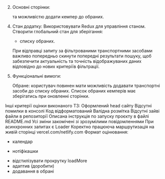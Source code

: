 <!-- Загальна інформація: Мета проєкту – створити фронтенд частину веб-додатку для
компанії "TravelTrucks", яка займається орендою кемперів.  -->

<!-- Веб-додаток повинен
включати кілька сторінок, серед яких домашня сторінка, сторінка каталогу і
сторінка окремого кемпера з відгуками і формою для бронювання. -->

<!-- Для реалізації функціоналу роботи з оголошеннями про кемпери у вашому
фронтенд-додатку, використовуйте готовий бекенд API, який доступний за
посиланням: https://66b1f8e71ca8ad33d4f5f63e.mockapi.io/campers -->

<!-- Основні його ендпоінти: 
GET /campers для отримання всіх оголошень (можна додати
параметри для фільтрації)  -->

<!-- GET /campers/:id для отримання деталей оголошення за
його ID -->

<!-- Вимоги до проєкту: -->

<!-- 1. Фреймворк та бібліотеки: -->
   <!-- Робота виконана з використанням бандлеру Vite на React. -->

   <!-- Redux для управління станом. -->

   <!-- React Router для маршрутизації. -->

   <!-- Для запитів використовується бібліотека Axios. -->

   <!-- Будь-яка CSS бібліотека на вибір (наприклад, CSS модулі, styled-components, MUI тощо). -->

2. Основні сторінки:
   <!-- Домашня сторінка: повинна містити банер з основним закликом до дії. -->
   
   <!-- Каталог: сторінка, де відображаються всі доступні транспортні засоби з
   можливістю фільтрації за певними критеріями (локація, тип транспорту,
   наявність кондиціонера, кухні тощо)  -->
   
   та можливістю додати кемпер до обраних.
   
   <!-- Сторінка окремого кемпера: сторінка з детальним описом обраного кемпера,
   галереєю фотографій, відгуками користувачів, формою для бронювання. Для опиcу
   характеристик використовуй наступні властивості, якщо вони присутні на
   данному кемпері: transmission, engine, AC, bathroom, kitchen, TV, radio,
   refrigerator, microwave, gas, water.  -->
   
   <!-- Для опиcу деталей використовуй наступні
   властивості: form, length, width, height, tank, consumption. -->

<!-- 3. Маршрутизація: -->
<!-- / - Домашня сторінка. -->
<!-- /catalog - Сторінка каталогу. -->
<!-- /catalog/:id- Сторінка окремого кемпера. -->

4. Стан додатку: Використовувати Redux для управління станом. Створити
   глобальний стан для зберігання:
   <!-- - списку транспортних засобів,  -->
   <!-- - стану фільтрів  -->
   - списку обраних. 
   
   При відправці запиту за фільтрованими транспортними засобами
   важливо попередньо скинути попередні результати пошуку, щоб забезпечити
   актуальність та точність відображуваних даних відповідно до нових критеріїв
   фільтрації.

5. Функціональні вимоги:
   <!-- Перехід на сторінку каталогу: користувач повинен мати можливість натиснути на кнопку "View Now" на головній сторінці, щоб перейти на сторінку каталогу. -->

   <!-- Фільтрація транспортних засобів: користувач повинен мати можливість
   фільтрувати транспортні засоби за: локацією (текстове поле) типом кузова
   (може бути обрано один тип кузова) наявністю кондиціонера, кухні, та іншими
   критеріями (може бути обрано декілька критеріїв).  -->
   
   Обране: користувач повинен
   мати можливість додавати транспортні засоби до списку обраних. Список обраних
   кемперів має зберігатись при оновленні сторінки. 
   
   <!-- Ціна оренди має бути
   прописана одним значенням (наприклад, 8000). В UI - виведено через кому
   (8000,00).  -->
   
   <!-- Перехід на сторінку деталей: користувач повинен мати можливість
   натиснути на кнопку "Show more" на картці транспортного засобу на сторінці
   каталогу, щоб перейти в новій вкладці браузера на сторінку з детальним описом
   цього транспортного засобу.  -->
   
   <!-- Довантаження карток: на сторінці каталогу повинна
   бути кнопка "Load More",  -->
   
   <!-- при кліку на яку завантажуються додаткові картки
   транспортних засобів з урахуванням обраних фільтрів.  -->
   
   <!-- Відгуки: на сторінці
   окремого кемпера повинні відображатися відгуки інших користувачів, які
   оцінюють кемпер за п'ятизірковою шкалою.  -->
   
   <!-- Форма бронювання: користувач повинен
   мати можливість забронювати кемпер, заповнивши форму на сторінці окремого
   кемпера. Результатом вдалої відправки форми має бути нотифікація про вдале
   бронювання. -->

<!-- 6. Дизайн: Дотримуватись наданого макету. Верстка повинна бути виконана для
   десктопної версії. Адаптивність можна реалізувати за бажанням. -->

<!-- 7. Розробка: -->
   <!-- Використовувати компонентний підхід. -->
   <!-- Дотримуватись принципу DRY (Don't Repeat Yourself). -->
   <!-- Писати чистий та читабельний код з коментарями там, де це необхідно. -->
   <!-- Проєкт задеплоєний (на vercel.com або netlify.com) -->

Інші критерії оцінки виконаного ТЗ: Оформлений head сайту Відсутні помилки в
консолі Код відформатований Валідна розмітка Відсутні зайві файли в репозиторії
Описана інструкція по запуску проєкту в файлі README.md Усі зміни закомічені зі
зрозумілими повідомленнями При асинхронних запитах є Loader Коректно працююча
маршрутизація на живій сторінці vercel.com/netlify.com Формат оцінювання:




<!-- - Пагінація -->
- календар
<!-- - фільтрація -->
<!-- - переробити тип двигуна -->
<!-- - лоадери  -->
- нотіфікашки
<!-- - відступи в слайдері -->
<!-- - шрифт -->
- відстилізувати прокрутку loadMore
- aдаптив (доробити)
- додавання в обрані
<!-- - пустий фільтр -->
<!-- - favicon -->


<!-- <button className={css.filterBtn} type="button">
        <Icon
          className={css.filterIcon}
          width={16}
          height={16}
          id={'icon-filter'}
        />
      </button> -->